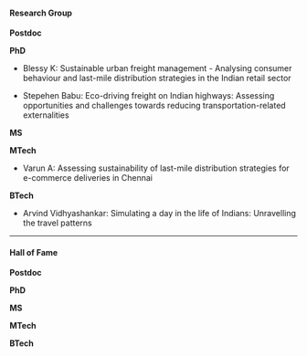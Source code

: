 #### Research Group

**Postdoc**

**PhD**

- Blessy K: Sustainable urban freight management - Analysing consumer behaviour and last-mile distribution strategies in the Indian retail sector

- Stepehen Babu: Eco-driving freight on Indian highways: Assessing opportunities and challenges towards reducing transportation-related externalities

**MS**

**MTech**

- Varun A: Assessing sustainability of last-mile distribution strategies for e-commerce deliveries in Chennai

**BTech**

- Arvind Vidhyashankar: Simulating a day in the life of Indians: Unravelling the travel patterns

---

#### Hall of Fame

**Postdoc**

**PhD**

**MS**

**MTech**

**BTech**
